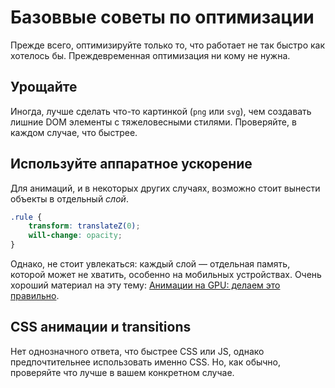 # Базоввые советы по оптимизации

Прежде всего, оптимизируйте только то, что работает не так быстро как хотелось бы.
Преждевременная оптимизация ни кому не нужна.

## Урощайте

Иногда, лучше сделать что-то картинкой (`png` или `svg`), чем создавать лишние DOM элементы с тяжеловесными стилями.
Проверяйте, в каждом случае, что быстрее.

## Используйте аппаратное ускорение

Для анимаций, и в некоторых других случаях, возможно стоит вынести объекты в отдельный _слой_.

```css
.rule {
    transform: translateZ(0);
    will-change: opacity;
}
```

Однако, не стоит увлекаться: каждый слой — отдельная память, которой может не хватить, особенно на мобильных устройствах.
Очень хороший материал на эту тему:
[Анимации на GPU: делаем это правильно](https://habrahabr.ru/company/odnoklassniki/blog/313978/).

## CSS анимации и transitions

Нет однозначного ответа, что быстрее CSS или JS, однако предпочтительнее использовать именно CSS.
Но, как обычно, проверяйте что лучше в вашем конкретном случае.
